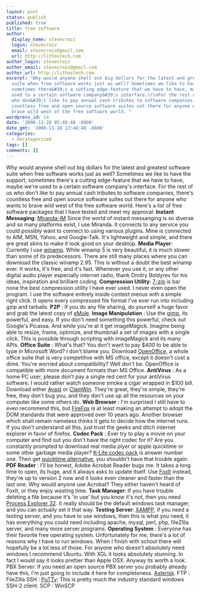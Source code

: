 ```yaml
---
layout: post
status: publish
published: true
title: free software
author:
  display_name: stevecrozz
  login: stevecrozz
  email: stevecrozz@gmail.com
  url: http://lithostech.com
author_login: stevecrozz
author_email: stevecrozz@gmail.com
author_url: http://lithostech.com
excerpt: "Why would anyone shell out big dollars for the latest and greatest software
  suite when free software works just as well? Sometimes we like to have the support,
  sometimes there&#39;s a cutting edge-feature that we have to have, maybe we&#39;re
  used to a certain software company&#39;s interface.\r\nFor the rest of us
  who don&#39;t like to pay annual cash tributes to software companies, there&#39;s
  countless free and open source software suites out there for anyone who wants to
  brave wild west of the free software world. "
wordpress_id: 14
date: '2006-11-28 05:48:48 -0800'
date_gmt: '2006-11-28 13:48:48 -0800'
categories:
  - Uncategorized
tags: []
comments: []
---
```

Why would anyone shell out big dollars for the latest and greatest software suite when free software works just as well? Sometimes we like to have the support, sometimes there&#39;s a cutting edge-feature that we have to have, maybe we&#39;re used to a certain software company&#39;s interface.
For the rest of us who don&#39;t like to pay annual cash tributes to software companies, there&#39;s countless free and open source software suites out there for anyone who wants to brave wild west of the free software world. 
<a id="more"></a><a id="more-14"></a>
Here&#39;s a list of free software packages that I have tested and meet my approval: 
<strong>Instant Messaging</strong>: <a href="http://www.miranda-im.org/" title="Miranda-IM" class="links">Miranda-IM</a> Since the world of instant messanging is so diverse and so many platforms exist, I use Miranda. It connects to any service you could possibly want to connect to using various plugins. Mine is connected to AIM, MSN, Yahoo, and Google-Talk. It&#39;s lightweight and simple, and there are great skins to make it look good on your desktop.
<strong> Media Player</strong>: Currently I use <a href="http://www.winamp.com/" title="Winamp" class="links">winamp</a>. While winamp 5 is very beautiful, it is much slower than some of its predecessors. There are still many places where you can download the classic winamp 2.95. This is without a doubt the best winamp ever. It works, it&#39;s free, and it&#39;s fast. Whenever you use it, or any other digital audio player especially internet radio, thank Dmitry Boldyrev for his ideas, inspiration and brilliant coding. 
<strong>Compression Utility</strong>:    <a href="http://www.7-zip.org/" title="7-zip" class="links">7-zip</a> is bar none the best compression utility I have ever used. I never even open the program. I use the software entirely inside context menus with a simple right click. It opens every compressed file format I&#39;ve ever run into including gzip and tarballs. 
<strong> P2P</strong>            : If you do any file sharing, do yourself a huge favor and grab the latest copy of <a href="http://www.emule-project.net/" title="eMule" class="links">eMule</a>.
<strong>Image Manipulation</strong>    : Use the <a href="http://www.gimp.org/" title="GIMP" class="links">gimp</a>, its powerful, and easy. If you don&#39;t need something this powerful, check out Google&#39;s Picassa. And while you&#39;re at it get imageMagick. Imagine being able to resize, frame, optimize, and thumbnail a set of images with a single click. This is possible through scripting with imageMagick and its many APIs.
<strong> Office Suite</strong>            : What&#39;s that? You don&#39;t want to pay $400 to be able to type in Microsoft Word? I don&#39;t blame you. Download <a href="http://www.openoffice.org/" title="OpenOffice" class="links">OpenOffice</a>, a whole office suite that is very competitive with MS office, except it doesn&#39;t cost a dime.  You&#39;re worried about compatibility? Well don&#39;t be. OpenOffice is compatible with more document formats than MS Office.
<strong> AntiVirus</strong>                : As a home PC user, please don&#39;t pay a single red cent for your antiVirus software. I would rather watch someone smoke a cigar wrapped in $100 bill. Download either <a href="http://www.avast.com/" title="avast" class="links">Avast</a> or <a href="http://www.clamwin.com/" title="ClamWin" class="links">ClamWin</a>. They&#39;re great, they&#39;re simple, they&#39;re free, they don&#39;t bug you, and they don&#39;t use up all the resources on your computer like some others do.
<strong>Web Browser</strong> : I&#39;m surprised I still have to even recommend this, but <a href="http://www.getfirefox.net/" title="FireFox">FireFox</a> is at least making an attempt to adopt the DOM standards that were approved over 10 years ago. Another browser which shall remain nameless thinks it gets to decide how the internet runs. If you don&#39;t understand all this, just trust the geeks and ditch internet explorer in favor of firefox. 
<strong> Codec Pack</strong>        : Ever try to play a movie on your computer and find out you don&#39;t have the right codec for it? Are you constantly prompted to download real media plyer or apple quicktime or some other garbage media player? <a href="http://www.codecguide.com/download_kl.htm" title="k-lite codec pack" class="links">K-Lite codec pack</a> is answer number one. Then get <a href="http://www.codecguide.com/download_qt.htm" title="quicktime alternative">quicktime alternative</a>, you shouldn&#39;t have that trouble again.
<strong> PDF Reader</strong>        : I&#39;ll be honest, Adobe Acrobat Reader bugs me. It takes a long time to open, its huge, and it always asks to update itself. Use <a href="http://www.foxitsoftware.com/pdf/rd_intro.php" title="FoxIt" class="links">FoxIt</a> instead, they&#39;re up to version 2 now and it looks even cleaner and faster than the last one. Why would anyone use Acrobat? They either haven&#39;t heard of FoxIt, or they enjoy wasting time.
<strong>Task Manager</strong>: If you have trouble deleting a file because it&#39;s &#39;in use&#39; but you know it&#39;s not, then you need <a href="http://www.microsoft.com/technet/sysinternals/utilities/ProcessExplorer.mspx" title="Process Explorer 32" class="links"> Process Explorer 32</a>. It really should be the default windows task manager, and you can actually set it that way.
<strong>Testing Server</strong>:        <a href="http://www.apachefriends.org/en/xampp.html" title="XAMPP" class="links">XAMPP</a>, if you need a testing server, and you have to use windows, then this is what you need, it has everything you could need including apache, mysql, perl, php, fileZIlla server, and many more server programs.
<strong>Operating System</strong> : Everyone has their favorite free operating system. Unfortunately for me, there&#39;s a lot of reasons why I have to run windows. When I finish with school there will hopefully be a lot less of those. For anyone who doesn&#39;t absolutely need windows I recommend Ubuntu. With XGL it looks absolutely stunning. In fact I would say it looks prettier than Apple OSX. Anyway its worth a look.  
PBX Server: If you need an open source PBX server you probably already have this, I&#39;m just going to include it here for completeness. <a href="http://www.asterisk.org/" title="Asterisk" class="links">Asterisk</a>. 
FTP        : FileZilla
SSH        : <a href="http://www.putty.nl/download.html">PuTTy</a>: This is pretty much the industry standard windows SSH-2 client. 
SCP        : WinSCP 
